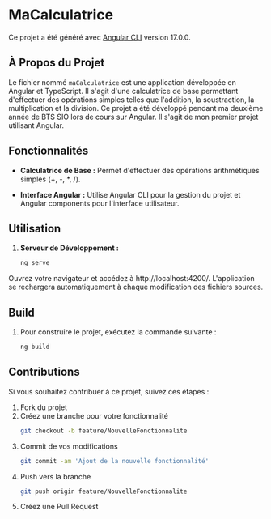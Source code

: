 # MaCalculatrice

Ce projet a été généré avec [Angular CLI](https://github.com/angular/angular-cli) version 17.0.0.

## À Propos du Projet

Le fichier nommé `maCalculatrice` est une application développée en Angular et TypeScript. Il s'agit d'une calculatrice de base permettant d'effectuer des opérations simples telles que l'addition, la soustraction, la multiplication et la division. Ce projet a été développé pendant ma deuxième année de BTS SIO lors de cours sur Angular. Il s'agit de mon premier projet utilisant Angular.

## Fonctionnalités

- **Calculatrice de Base :** Permet d'effectuer des opérations arithmétiques simples (+, -, *, /).
  
- **Interface Angular :** Utilise Angular CLI pour la gestion du projet et Angular components pour l'interface utilisateur.

## Utilisation

1. **Serveur de Développement :**
   ```bash
   ng serve
Ouvrez votre navigateur et accédez à http://localhost:4200/. L'application se rechargera automatiquement à chaque modification des fichiers sources.

## Build

1. Pour construire le projet, exécutez la commande suivante :
   ```bash
   ng build

## Contributions

Si vous souhaitez contribuer à ce projet, suivez ces étapes :

1. Fork du projet
2. Créez une branche pour votre fonctionnalité
   ```bash
   git checkout -b feature/NouvelleFonctionnalite
3. Commit de vos modifications
   ```bash
   git commit -am 'Ajout de la nouvelle fonctionnalité'
4. Push vers la branche
   ```bash
   git push origin feature/NouvelleFonctionnalite
5. Créez une Pull Request
